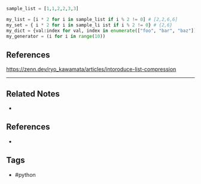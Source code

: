 
```py
sample_list = [1,1,2,2,3,3]

my_list = [i * 2 for i in sample_list if i % 2 != 0] # [2,2,6,6]
my_set = { i * 2 for i in sample_li ist if i % 2 != 0} # {2,6}
my_dict = {val:index for val, index in enumerate(["foo", "bar", "baz"])} # {'foo': 0, 'bar': 1, 'baz': 2} 
my_generator = (i for i in range(10))
```

## References
https://zenn.dev/ryo_kawamata/articles/intoroduce-list-compression

---
## Related Notes
- 

## References
- 

## Tags
- #python 